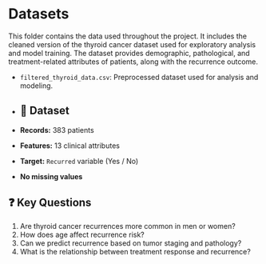 # Datasets

This folder contains the data used throughout the project. It includes the cleaned version of the thyroid cancer dataset used for exploratory analysis and model training. The dataset provides demographic, pathological, and treatment-related attributes of patients, along with the recurrence outcome.

- `filtered_thyroid_data.csv`: Preprocessed dataset used for analysis and modeling.

- ## 📁 Dataset

- **Records:** 383 patients
- **Features:** 13 clinical attributes
- **Target:** `Recurred` variable (Yes / No)
- **No missing values**

## ❓ Key Questions

1. Are thyroid cancer recurrences more common in men or women?
2. How does age affect recurrence risk?
3. Can we predict recurrence based on tumor staging and pathology?
4. What is the relationship between treatment response and recurrence?
